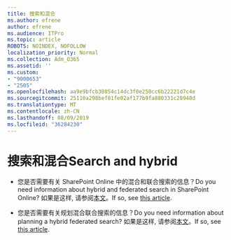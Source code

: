 ```yaml
---
title: 搜索和混合
ms.author: efrene
author: efrene
ms.audience: ITPro
ms.topic: article
ROBOTS: NOINDEX, NOFOLLOW
localization_priority: Normal
ms.collection: Adm_O365
ms.assetid: ''
ms.custom:
- "9000653"
- "2505"
ms.openlocfilehash: aa9e9bfcb30854c14dc3f0e250cc6b22221d7c4e
ms.sourcegitcommit: 25110a298bef81fe02af177b9fa880331c28948d
ms.translationtype: MT
ms.contentlocale: zh-CN
ms.lasthandoff: 08/09/2019
ms.locfileid: "36284230"
---
```

# <a name="search-and-hybrid"></a><span data-ttu-id="e4c7d-102">搜索和混合</span><span class="sxs-lookup"><span data-stu-id="e4c7d-102">Search and hybrid</span></span>

- <span data-ttu-id="e4c7d-103">您是否需要有关 SharePoint Online 中的混合和联合搜索的信息？</span><span class="sxs-lookup"><span data-stu-id="e4c7d-103">Do you need information about hybrid and federated search in SharePoint Online?</span></span> <span data-ttu-id="e4c7d-104">如果是这样, 请参阅[本文](https://docs.microsoft.com/sharepoint/hybrid/hybrid-search-in-sharepoint)。</span><span class="sxs-lookup"><span data-stu-id="e4c7d-104">If so, see [this article](https://docs.microsoft.com/sharepoint/hybrid/hybrid-search-in-sharepoint).</span></span>

- <span data-ttu-id="e4c7d-105">您是否需要有关规划混合联合搜索的信息？</span><span class="sxs-lookup"><span data-stu-id="e4c7d-105">Do you need information about planning a hybrid federated search?</span></span>  <span data-ttu-id="e4c7d-106">如果是这样, 请参阅[本文](https://docs.microsoft.com/sharepoint/hybrid/plan-hybrid-federated-search)。</span><span class="sxs-lookup"><span data-stu-id="e4c7d-106">If so, see [this article](https://docs.microsoft.com/sharepoint/hybrid/plan-hybrid-federated-search).</span></span>



